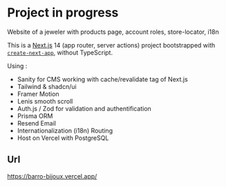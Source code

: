 # Project in progress

Website of a jeweler with products page, account roles, store-locator, i18n

This is a [Next.js](https://nextjs.org/) 14 (app router, server actions) project bootstrapped with [`create-next-app`](https://github.com/vercel/next.js/tree/canary/packages/create-next-app),
without TypeScript.

Using : 

- Sanity for CMS working with cache/revalidate tag of Next.js
- Tailwind & shadcn/ui
- Framer Motion
- Lenis smooth scroll
- Auth.js / Zod for validation and authentification 
- Prisma ORM
- Resend Email
- Internationalization (i18n) Routing
- Host on Vercel with PostgreSQL

## Url

https://barro-bijoux.vercel.app/
